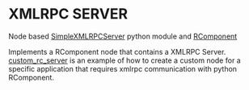 # XMLRPC SERVER

Node based [SimpleXMLRPCServer](https://docs.python.org/2/library/simplexmlrpcserver.html) python module and [RComponent](http://www.github.com/RobotnikAutomation/rcomponent)

Implements a RComponent node that contains a XMLRPC Server. [custom_rc_server](./src/xmlrpc_server/custom_rc_server.py) is an example of how to create a custom node for a specific application that requires xmlrpc communication with python RComponent.